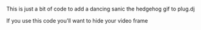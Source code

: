 This is just a bit of code to add a dancing sanic the hedgehog gif to plug.dj

If you use this code you'll want to hide your video frame
